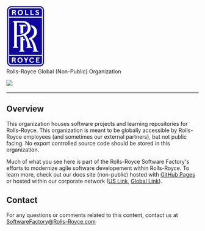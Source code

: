 <p>
    <img alt="Rolls-Royce Logo" width="100" src="https://raw.githubusercontent.com/rropen/.github/main/img/logo.png">
    <br>
    Rolls-Royce Global (Non-Public) Organization
</p>

<!-- Place any useful shield.io shields here.  Use the style=flat styling option. -->
<p>
 <a href=""><img src="https://img.shields.io/badge/Rolls--Royce-Software%20Factory-10069f"></a>
</p>

------

## Overview

This organization houses software projects and learning repositories for Rolls-Royce.  This organization is meant to be globally accessible by Rolls-Royce employees (and sometimes our external partners), but not public facing.  No export controlled source code should be stored in this organization.

Much of what you see here is part of the Rolls-Royce Software Factory's efforts to modernize agile software developement within Rolls-Royce.  To learn more, check out our docs site (non-public) hosted with [GitHub Pages](https://ubiquitous-chainsaw-e069ab7b.pages.github.io/) or hosted within our corporate network ([US Link](http://docs.uscdz.local/), [Global Link](https://appsrrna/general/revolution/)).

## Contact

For any questions or comments related to this content, contact us at [SoftwareFactory@Rolls-Royce.com](mailto:SoftwareFactory@Rolls-Royce.com)
